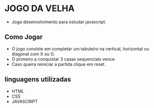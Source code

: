 # JOGO DA VELHA
* Jogo desenvolvimento para estudar javascript.

## Como Jogar
* O jogo consiste em completar um tabuleiro na vertical, horizontal ou diagonal com X ou O.
* O primeiro a conquistar 3 casas sequenciais vence.
* Caso queira reiniciar a partida clique em reset.

## linguagens utilizadas
* HTML
* CSS
* JAVASCRIPT



